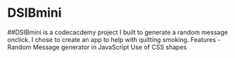 # DSIBmini

##DSIBmini is a codecacdemy project I built to generate a random message onclick. 
I chose to create an app to help with quitting smoking. 
Features - 
Random Message generator in JavaScript 
Use of CSS shapes 


